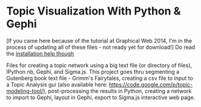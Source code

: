 Topic Visualization With Python & Gephi
=================

[If you came here because of the tutorial at Graphical Web 2014, I'm in the process of updating all of these files - not ready yet for download!]  Do read the [installation help though](https://github.com/arnicas/TopicsPythonGephi/blob/master/Install%20Directions%20for%20Topic%20Vis%20Workshop.md) 

Files for creating a topic network using a big text file (or directory of files), IPython nb, Gephi, and Sigma.js.  This project goes thru segmenting a Gutenberg book text file - Grimm's Fairytales, creating a csv file to input to a Topic Analysis gui (also available here: https://code.google.com/p/topic-modeling-tool/), post-processing the results in Python, creating a network to import to Gephi, layout in Gephi, export to Sigma.js interactive web page.
